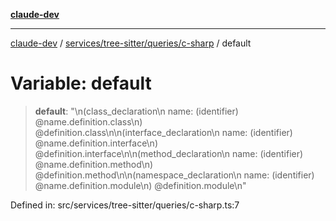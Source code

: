 [**claude-dev**](../../../../../README.md)

***

[claude-dev](../../../../../README.md) / [services/tree-sitter/queries/c-sharp](../README.md) / default

# Variable: default

> **default**: "\n(class\_declaration\n name: (identifier) @name.definition.class\n) @definition.class\n\n(interface\_declaration\n name: (identifier) @name.definition.interface\n) @definition.interface\n\n(method\_declaration\n name: (identifier) @name.definition.method\n) @definition.method\n\n(namespace\_declaration\n name: (identifier) @name.definition.module\n) @definition.module\n"

Defined in: src/services/tree-sitter/queries/c-sharp.ts:7
